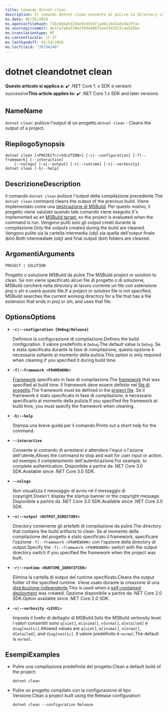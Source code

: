 ```yaml
---
title: Comando dotnet clean
description: Il comando dotnet clean consente di pulire la directory corrente.
ms.date: 06/26/2019
ms.openlocfilehash: 736c0bba5d156e919534f1ad811641e815b3ffac
ms.sourcegitcommit: de17a7a0a37042f0d4406f5ae5393531caeb25ba
ms.translationtype: MT
ms.contentlocale: it-IT
ms.lasthandoff: 01/24/2020
ms.locfileid: "76734246"
---
```

# <a name="dotnet-clean"></a><span data-ttu-id="d43b4-103">dotnet clean</span><span class="sxs-lookup"><span data-stu-id="d43b4-103">dotnet clean</span></span>

<span data-ttu-id="d43b4-104">**Questo articolo si applica a:** ✔️ .NET Core 1. x SDK e versioni successive</span><span class="sxs-lookup"><span data-stu-id="d43b4-104">**This article applies to:** ✔️ .NET Core 1.x SDK and later versions</span></span>

<!-- todo: uncomment when all CLI commands are reviewed
[!INCLUDE [topic-appliesto-net-core-all](../../../includes/topic-appliesto-net-core-all.md)]
-->

## <a name="name"></a><span data-ttu-id="d43b4-105">Name</span><span class="sxs-lookup"><span data-stu-id="d43b4-105">Name</span></span>

<span data-ttu-id="d43b4-106">`dotnet clean`: pulisce l'output di un progetto.</span><span class="sxs-lookup"><span data-stu-id="d43b4-106">`dotnet clean` - Cleans the output of a project.</span></span>

## <a name="synopsis"></a><span data-ttu-id="d43b4-107">Riepilogo</span><span class="sxs-lookup"><span data-stu-id="d43b4-107">Synopsis</span></span>

```dotnetcli
dotnet clean [<PROJECT>|<SOLUTION>] [-c|--configuration] [-f|--framework] [--interactive]
    [--nologo] [-o|--output] [-r|--runtime] [-v|--verbosity]
dotnet clean [-h|--help]
```

## <a name="description"></a><span data-ttu-id="d43b4-108">Descrizione</span><span class="sxs-lookup"><span data-stu-id="d43b4-108">Description</span></span>

<span data-ttu-id="d43b4-109">Il comando `dotnet clean` pulisce l'output della compilazione precedente.</span><span class="sxs-lookup"><span data-stu-id="d43b4-109">The `dotnet clean` command cleans the output of the previous build.</span></span> <span data-ttu-id="d43b4-110">Viene implementato come una [destinazione di MSBuild](/visualstudio/msbuild/msbuild-targets). Per questo motivo, il progetto viene valutato quando tale comando viene eseguito.</span><span class="sxs-lookup"><span data-stu-id="d43b4-110">It's implemented as an [MSBuild target](/visualstudio/msbuild/msbuild-targets), so the project is evaluated when the command is run.</span></span> <span data-ttu-id="d43b4-111">Vengono puliti solo gli output creati durante la compilazione.</span><span class="sxs-lookup"><span data-stu-id="d43b4-111">Only the outputs created during the build are cleaned.</span></span> <span data-ttu-id="d43b4-112">Vengono pulite sia la cartella intermedia (*obj*) sia quella dell'output finale (*bin*).</span><span class="sxs-lookup"><span data-stu-id="d43b4-112">Both intermediate (*obj*) and final output (*bin*) folders are cleaned.</span></span>

## <a name="arguments"></a><span data-ttu-id="d43b4-113">Argomenti</span><span class="sxs-lookup"><span data-stu-id="d43b4-113">Arguments</span></span>

`PROJECT | SOLUTION`

<span data-ttu-id="d43b4-114">Progetto o soluzione MSBuild da pulire.</span><span class="sxs-lookup"><span data-stu-id="d43b4-114">The MSBuild project or solution to clean.</span></span> <span data-ttu-id="d43b4-115">Se non viene specificato alcun file di progetto o di soluzione, MSBuild cercherà nella directory di lavoro corrente un file con estensione *proj* o *sln* e userà questo file.</span><span class="sxs-lookup"><span data-stu-id="d43b4-115">If a project or solution file is not specified, MSBuild searches the current working directory for a file that has a file extension that ends in *proj* or *sln*, and uses that file.</span></span>

## <a name="options"></a><span data-ttu-id="d43b4-116">Options</span><span class="sxs-lookup"><span data-stu-id="d43b4-116">Options</span></span>

* **`-c|--configuration {Debug|Release}`**

  <span data-ttu-id="d43b4-117">Definisce la configurazione di compilazione.</span><span class="sxs-lookup"><span data-stu-id="d43b4-117">Defines the build configuration.</span></span> <span data-ttu-id="d43b4-118">Il valore predefinito è `Debug`.</span><span class="sxs-lookup"><span data-stu-id="d43b4-118">The default value is `Debug`.</span></span> <span data-ttu-id="d43b4-119">Se è stata specificata durante la fase di compilazione, questa opzione è necessaria soltanto al momento della pulizia.</span><span class="sxs-lookup"><span data-stu-id="d43b4-119">This option is only required when cleaning if you specified it during build time.</span></span>

* **`-f|--framework <FRAMEWORK>`**

  <span data-ttu-id="d43b4-120">[Framework](../../standard/frameworks.md) specificato in fase di compilazione.</span><span class="sxs-lookup"><span data-stu-id="d43b4-120">The [framework](../../standard/frameworks.md) that was specified at build time.</span></span> <span data-ttu-id="d43b4-121">Il framework deve essere definito nel [file di progetto](csproj.md).</span><span class="sxs-lookup"><span data-stu-id="d43b4-121">The framework must be defined in the [project file](csproj.md).</span></span> <span data-ttu-id="d43b4-122">Se il framework è stato specificato in fase di compilazione, è necessario specificarlo al momento della pulizia.</span><span class="sxs-lookup"><span data-stu-id="d43b4-122">If you specified the framework at build time, you must specify the framework when cleaning.</span></span>

* **`-h|--help`**

  <span data-ttu-id="d43b4-123">Stampa una breve guida per il comando.</span><span class="sxs-lookup"><span data-stu-id="d43b4-123">Prints out a short help for the command.</span></span>

* **`--interactive`**

  <span data-ttu-id="d43b4-124">Consente al comando di arrestarsi e attendere l'input o l'azione dell'utente,</span><span class="sxs-lookup"><span data-stu-id="d43b4-124">Allows the command to stop and wait for user input or action.</span></span> <span data-ttu-id="d43b4-125">ad esempio il completamento dell'autenticazione.</span><span class="sxs-lookup"><span data-stu-id="d43b4-125">For example, to complete authentication.</span></span> <span data-ttu-id="d43b4-126">Disponibile a partire da .NET Core 3.0 SDK.</span><span class="sxs-lookup"><span data-stu-id="d43b4-126">Available since .NET Core 3.0 SDK.</span></span>

* **`--nologo`**

  <span data-ttu-id="d43b4-127">Non visualizza il messaggio di avvio né il messaggio di copyright.</span><span class="sxs-lookup"><span data-stu-id="d43b4-127">Doesn't display the startup banner or the copyright message.</span></span> <span data-ttu-id="d43b4-128">Disponibile a partire da .NET Core 3.0 SDK.</span><span class="sxs-lookup"><span data-stu-id="d43b4-128">Available since .NET Core 3.0 SDK.</span></span>

* **`-o|--output <OUTPUT_DIRECTORY>`**

  <span data-ttu-id="d43b4-129">Directory contenente gli artefatti di compilazione da pulire.</span><span class="sxs-lookup"><span data-stu-id="d43b4-129">The directory that contains the build artifacts to clean.</span></span> <span data-ttu-id="d43b4-130">Se al momento della compilazione del progetto è stato specificato il framework, specificare l'opzione `-f|--framework <FRAMEWORK>` con l'opzione della directory di output.</span><span class="sxs-lookup"><span data-stu-id="d43b4-130">Specify the `-f|--framework <FRAMEWORK>` switch with the output directory switch if you specified the framework when the project was built.</span></span>

* **`-r|--runtime <RUNTIME_IDENTIFIER>`**

  <span data-ttu-id="d43b4-131">Elimina la cartella di output del runtime specificato.</span><span class="sxs-lookup"><span data-stu-id="d43b4-131">Cleans the output folder of the specified runtime.</span></span> <span data-ttu-id="d43b4-132">Viene usato durante la creazione di una [distribuzione indipendente](../deploying/index.md#self-contained-deployments-scd).</span><span class="sxs-lookup"><span data-stu-id="d43b4-132">This is used when a [self-contained deployment](../deploying/index.md#self-contained-deployments-scd) was created.</span></span> <span data-ttu-id="d43b4-133">Opzione disponibile a partire da .NET Core 2.0 SDK.</span><span class="sxs-lookup"><span data-stu-id="d43b4-133">Option available since .NET Core 2.0 SDK.</span></span>

* **`-v|--verbosity <LEVEL>`**

  <span data-ttu-id="d43b4-134">Imposta il livello di dettaglio di MSBuild.</span><span class="sxs-lookup"><span data-stu-id="d43b4-134">Sets the MSBuild verbosity level.</span></span> <span data-ttu-id="d43b4-135">I valori consentiti sono `q[uiet]`, `m[inimal]`, `n[ormal]`, `d[etailed]` e `diag[nostic]`.</span><span class="sxs-lookup"><span data-stu-id="d43b4-135">Allowed values are `q[uiet]`, `m[inimal]`, `n[ormal]`, `d[etailed]`, and `diag[nostic]`.</span></span> <span data-ttu-id="d43b4-136">Il valore predefinito è `normal`.</span><span class="sxs-lookup"><span data-stu-id="d43b4-136">The default is `normal`.</span></span>

## <a name="examples"></a><span data-ttu-id="d43b4-137">Esempi</span><span class="sxs-lookup"><span data-stu-id="d43b4-137">Examples</span></span>

* <span data-ttu-id="d43b4-138">Pulire una compilazione predefinita del progetto:</span><span class="sxs-lookup"><span data-stu-id="d43b4-138">Clean a default build of the project:</span></span>

  ```dotnetcli
  dotnet clean
  ```

* <span data-ttu-id="d43b4-139">Pulire un progetto compilato con la configurazione di tipo Versione:</span><span class="sxs-lookup"><span data-stu-id="d43b4-139">Clean a project built using the Release configuration:</span></span>

  ```dotnetcli
  dotnet clean --configuration Release
  ```

